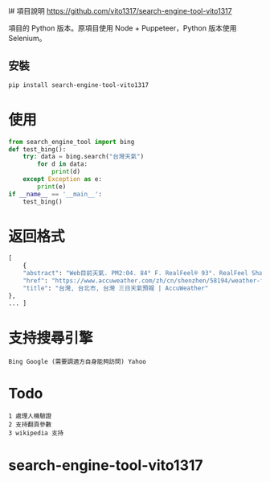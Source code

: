 l# 項目說明
https://github.com/vito1317/search-engine-tool-vito1317

項目的 Python 版本。原項目使用 Node + Puppeteer，Python 版本使用 Selenium。

## 安裝
```bash
pip install search-engine-tool-vito1317
```
# 使用 
```python 
from search_engine_tool import bing
def test_bing():
    try: data = bing.search("台灣天氣") 
        for d in data: 
            print(d) 
    except Exception as e: 
        print(e) 
if __name__ == '__main__': 
    test_bing() 
```
# 返回格式 
```python 
[ 
    {
    "abstract": "Web目前天氣. PM2:04. 84° F. RealFeel® 93°. RealFeel Shade™ 89°. 空氣品質 不佳. 風 西南偏西 6英里/小时. 風速 6英里/小时. 陰 更多詳情.",
    "href": "https://www.accuweather.com/zh/cn/shenzhen/58194/weather-forecast/58194",
    "title": "台灣, 台北市, 台灣 三日天氣預報 | AccuWeather" 
}, 
... ]
``` 
# 支持搜尋引擎 
```
Bing Google (需要調適方自身能夠訪問) Yahoo 
```
# Todo 
 ``` 
 1 處理人機驗證
 2 支持翻頁參數
 3 wikipedia 支持
```
 # search-engine-tool-vito1317
